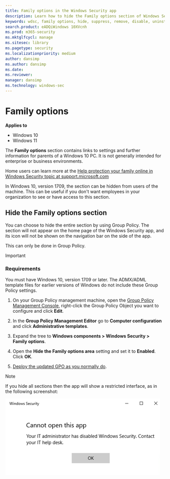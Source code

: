 ```yaml
---
title: Family options in the Windows Security app
description: Learn how to hide the Family options section of Windows Security for enterprise environments. Family options are not intended for business environments.
keywords: wdsc, family options, hide, suppress, remove, disable, uninstall, kids, parents, safety, parental, child, screen time
search.product: eADQiWindows 10XVcnh
ms.prod: m365-security
ms.mktglfcycl: manage
ms.sitesec: library
ms.pagetype: security
ms.localizationpriority: medium
author: dansimp
ms.author: dansimp
ms.date: 
ms.reviewer: 
manager: dansimp
ms.technology: windows-sec
---
```



# Family options

**Applies to**

- Windows 10
- Windows 11

The **Family options** section contains links to settings and further information for parents of a Windows 10 PC. It is not generally intended for enterprise or business environments.

Home users can learn more at the [Help protection your family online in Windows Security topic at support.microsoft.com](https://support.microsoft.com/help/4013209/windows-10-protect-your-family-online-in-windows-defender)

In Windows 10, version 1709, the section can be hidden from users of the machine. This can be useful if you don't want employees in your organization to see or have access to this section.


## Hide the Family options section

You can choose to hide the entire section by using Group Policy. The section will not appear on the home page of the Windows Security app, and its icon will not be shown on the navigation bar on the side of the app.

This can only be done in Group Policy.

>[!IMPORTANT]
>### Requirements
>
>You must have Windows 10, version 1709 or later. The ADMX/ADML template files for earlier versions of Windows do not include these Group Policy settings. 

1.  On your Group Policy management machine, open the [Group Policy Management Console](/previous-versions/windows/it-pro/windows-server-2008-R2-and-2008/cc731212(v=ws.11)), right-click the Group Policy Object you want to configure and click **Edit**.

3.  In the **Group Policy Management Editor** go to **Computer configuration** and click **Administrative templates**.

5.  Expand the tree to **Windows components > Windows Security > Family options**.

6.  Open the **Hide the Family options area** setting and set it to **Enabled**. Click **OK**.

7. [Deploy the updated GPO as you normally do](/windows/win32/srvnodes/group-policy). 

>[!NOTE]
>If you hide all sections then the app will show a restricted interface, as in the following screenshot:
>  
>![Windows Security app with all sections hidden by Group Policy.](images/wdsc-all-hide.png)